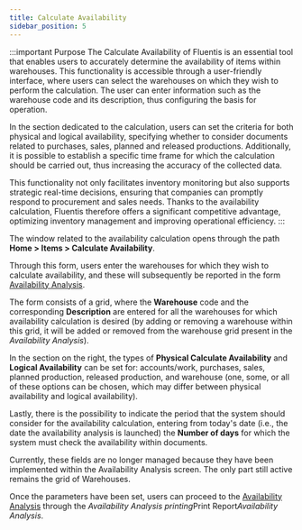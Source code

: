 ```yaml
---
title: Calculate Availability
sidebar_position: 5
---
```


:::important Purpose
The Calculate Availability of Fluentis is an essential tool that enables users to accurately determine the availability of items within warehouses. This functionality is accessible through a user-friendly interface, where users can select the warehouses on which they wish to perform the calculation. The user can enter information such as the warehouse code and its description, thus configuring the basis for operation.

In the section dedicated to the calculation, users can set the criteria for both physical and logical availability, specifying whether to consider documents related to purchases, sales, planned and released productions. Additionally, it is possible to establish a specific time frame for which the calculation should be carried out, thus increasing the accuracy of the collected data.

This functionality not only facilitates inventory monitoring but also supports strategic real-time decisions, ensuring that companies can promptly respond to procurement and sales needs. Thanks to the availability calculation, Fluentis therefore offers a significant competitive advantage, optimizing inventory management and improving operational efficiency.
:::

The window related to the availability calculation opens through the path **Home > Items > Calculate Availability**.

Through this form, users enter the warehouses for which they wish to calculate availability, and these will subsequently be reported in the form [Availability Analysis](/docs/erp-home/registers/items/availability-analysis).

The form consists of a grid, where the **Warehouse** code and the corresponding **Description** are entered for all the warehouses for which availability calculation is desired (by adding or removing a warehouse within this grid, it will be added or removed from the warehouse grid present in the *Availability Analysis*).

In the section on the right, the types of **Physical Calculate Availability** and **Logical Availability** can be set for: accounts/work, purchases, sales, planned production, released production, and warehouse (one, some, or all of these options can be chosen, which may differ between physical availability and logical availability).

Lastly, there is the possibility to indicate the period that the system should consider for the availability calculation, entering from today's date (i.e., the date the availability analysis is launched) the **Number of days** for which the system must check the availability within documents.

Currently, these fields are no longer managed because they have been implemented within the Availability Analysis screen. The only part still active remains the grid of Warehouses.

Once the parameters have been set, users can proceed to the [Availability Analysis](/docs/erp-home/registers/items/availability-analysis) through the *Availability Analysis printing*Print Report*Availability Analysis*.